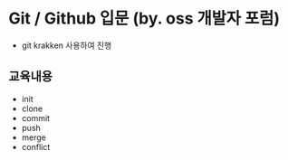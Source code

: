 # Git / Github 입문 (by. oss 개발자 포럼)
- git krakken 사용하여 진행

## 교육내용
- init
- clone
- commit
- push
- merge
- conflict

